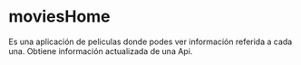 # moviesHome 
Es una aplicación de peliculas donde podes ver información referida a cada una.
Obtiene información actualizada de una Api.
